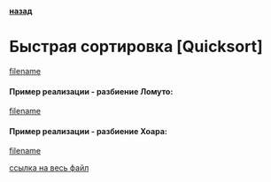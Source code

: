 **[назад](sort)**

# Быстрая сортировка [Quicksort]

[filename](short/quicksort.md ':include')

#### Пример реализации - разбиение Ломуто:

[filename](../_media/examples/sort/quicksort.go ':include :type=code :fragment=lomutoQuickSort')

#### Пример реализации - разбиение Хоара:

[filename](../_media/examples/sort/quicksort.go ':include :type=code :fragment=hoareQuickSort')

[ссылка на весь файл](https://github.com/proggga/training/blob/master/docs/_media/examples/sort/quicksort.go)